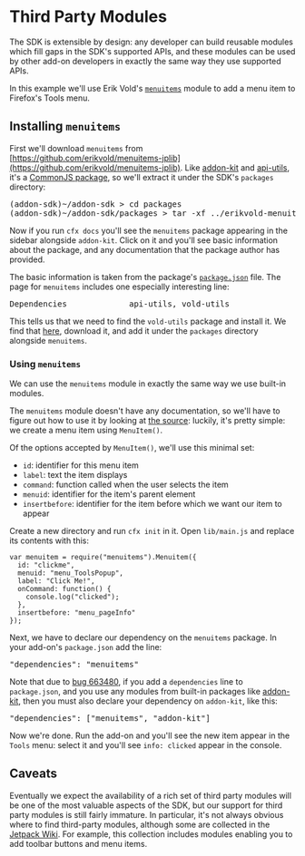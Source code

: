 # Third Party Modules #

The SDK is extensible by design: any developer can build reusable modules
which fill gaps in the SDK's supported APIs, and these modules can be used
by other add-on developers in exactly the same way they use supported APIs.

In this example we'll use Erik Vold's
[`menuitems`](https://github.com/erikvold/menuitems-jplib) module to add a menu
item to Firefox's Tools menu.

## Installing `menuitems` ##

First we'll download `menuitems` from
[https://github.com/erikvold/menuitems-jplib](https://github.com/erikvold/menuitems-jplib). Like [addon-kit](packages/addon-kit/addon-kit.html) and
[api-utils](packages/api-utils/api-utils.html), it's a
[CommonJS package](dev-guide/addon-development/commonjs.html),
so we'll extract it under the SDK's `packages` directory:

<pre>
(addon-sdk)~/addon-sdk > cd packages
(addon-sdk)~/addon-sdk/packages > tar -xf ../erikvold-menuitems-jplib-d80630c.zip
</pre>

Now if you run `cfx docs` you'll see the `menuitems` package appearing
in the sidebar alongside `addon-kit`. Click on it and you'll see basic
information about the package, and any documentation that the package
author has provided.

The basic information is taken from the package's
[`package.json`](dev-guide/addon-development/package-spec.html) file. The page
for `menuitems` includes one especially interesting line:

<pre>
Dependencies             api-utils, vold-utils
</pre>

This tells us that we need to find the `vold-utils` package and install it.
We find that [here](https://github.com/erikvold/vold-utils-jplib),
download it, and add it under the `packages` directory alongside `menuitems`.

### Using `menuitems` ###

We can use the `menuitems` module in exactly the same way we use built-in
modules.

The `menuitems` module doesn't have any documentation, so we'll have to
figure out how to use it by looking at
[the source](https://github.com/erikvold/menuitems-jplib/blob/master/lib/menuitems.js):
luckily, it's pretty simple: we create a menu item using `MenuItem()`.

Of the options accepted by `MenuItem()`, we'll use this minimal set:

* `id`: identifier for this menu item
* `label`: text the item displays
* `command`: function called when the user selects the item
* `menuid`: identifier for the item's parent element
* `insertbefore`: identifier for the item before which we want our item to
appear

Create a new directory and run `cfx init` in it. Open `lib/main.js` and
replace its contents with this:

    var menuitem = require("menuitems").Menuitem({
      id: "clickme",
      menuid: "menu_ToolsPopup",
      label: "Click Me!",
      onCommand: function() {
        console.log("clicked");
      },
      insertbefore: "menu_pageInfo"
    });

Next, we have to declare our dependency on the `menuitems` package.
In your add-on's `package.json` add the line:

<pre>
"dependencies": "menuitems"
</pre>

Note that due to
[bug 663480](https://bugzilla.mozilla.org/show_bug.cgi?id=663480), if you
add a `dependencies` line to `package.json`, and you use any modules from
built-in packages like [addon-kit](packages/addon-kit/addon-kit.html), then
you must also declare your dependency on `addon-kit`, like this:

<pre>
"dependencies": ["menuitems", "addon-kit"]
</pre>

Now we're done. Run the add-on and you'll see the new item appear in the
`Tools` menu: select it and you'll see `info: clicked` appear in the
console.

## Caveats ##

Eventually we expect the availability of a rich set of third party modules
will be one of the most valuable aspects of the SDK, but our support for
third party modules is still fairly immature. In particular, it's not always
obvious where to find third-party modules, although some are collected in the
[Jetpack Wiki](https://wiki.mozilla.org/Jetpack/Modules). For example, this
collection includes modules enabling you to add toolbar buttons and menu
items.
